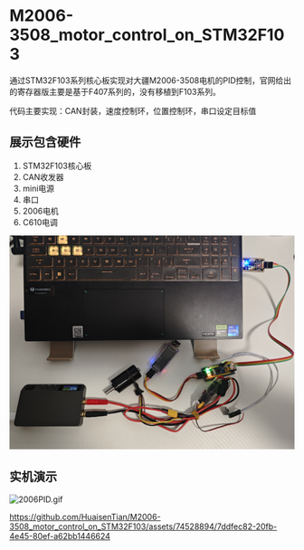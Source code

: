 # M2006-3508_motor_control_on_STM32F103
通过STM32F103系列核心板实现对大疆M2006-3508电机的PID控制，官网给出的寄存器版主要是基于F407系列的，没有移植到F103系列。

代码主要实现：CAN封装，速度控制环，位置控制环，串口设定目标值



## 展示包含硬件

1. STM32F103核心板
2. CAN收发器
3. mini电源
4. 串口
5. 2006电机
6. C610电调

![stm32f103.jpg](https://github.com/HuaisenTian/M2006-3508_motor_control_on_STM32F103/blob/main/pic_video/stm32f103.jpg)



## 实机演示

![2006PID.gif](https://github.com/HuaisenTian/M2006-3508_motor_control_on_STM32F103/blob/main/pic_video/2006PID.gif)



https://github.com/HuaisenTian/M2006-3508_motor_control_on_STM32F103/assets/74528894/7ddfec82-20fb-4e45-80ef-a62bb1446624


